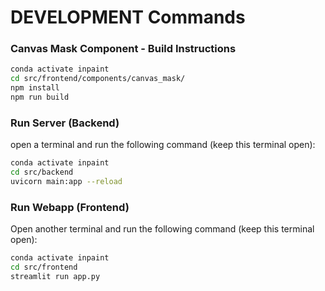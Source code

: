 # DEVELOPMENT Commands




### Canvas Mask Component - Build Instructions
```bash
conda activate inpaint
cd src/frontend/components/canvas_mask/
npm install
npm run build

```



### Run Server (Backend)
open a terminal and run the following command (keep this terminal open):
```bash
conda activate inpaint
cd src/backend
uvicorn main:app --reload

```

### Run Webapp (Frontend)
Open another terminal and run the following command (keep this terminal open):
```bash
conda activate inpaint
cd src/frontend
streamlit run app.py

```

